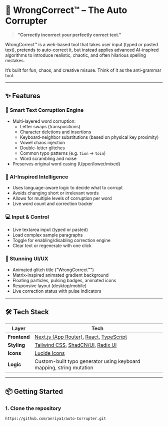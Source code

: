 # 🤖 WrongCorrect™ – The Auto Corrupter

> **"Correctly incorrect your perfectly correct text."**

WrongCorrect™ is a web-based tool that takes user input (typed or pasted text), pretends to auto-correct it, but instead applies advanced AI-inspired algorithms to introduce realistic, chaotic, and often hilarious spelling mistakes.

It’s built for fun, chaos, and creative misuse. Think of it as the anti-grammar tool.


---

## ✨ Features

### 🔁 Smart Text Corruption Engine
- Multi-layered word corruption:
  - Letter swaps (transpositions)
  - Character deletions and insertions
  - Keyboard-neighbor substitutions (based on physical key proximity)
  - Vowel chaos injection
  - Double-letter glitches
  - Common typo patterns (e.g. `tion` → `toin`)
  - Word scrambling and noise
- Preserves original word casing (Upper/lower/mixed)

### 🧠 AI-Inspired Intelligence
- Uses language-aware logic to decide what to corrupt
- Avoids changing short or irrelevant words
- Allows for multiple levels of corruption per word
- Live word count and correction tracker

### 💻 Input & Control
- Live textarea input (typed or pasted)
- Load complex sample paragraphs
- Toggle for enabling/disabling correction engine
- Clear text or regenerate with one click

### 🎨 Stunning UI/UX
- Animated glitch title ("WrongCorrect™")
- Matrix-inspired animated gradient background
- Floating particles, pulsing badges, animated icons
- Responsive layout (desktop/mobile)
- Live correction status with pulse indicators

---

## 🛠️ Tech Stack

| Layer        | Tech                                                                 |
|--------------|----------------------------------------------------------------------|
| **Frontend** | [Next.js (App Router)](https://nextjs.org), [React](https://react.dev), [TypeScript](https://www.typescriptlang.org) |
| **Styling**  | [Tailwind CSS](https://tailwindcss.com), [ShadCN/UI](https://ui.shadcn.com), [Radix UI](https://www.radix-ui.com/) |
| **Icons**    | [Lucide Icons](https://lucide.dev)                                   |
| **Logic**    | Custom-built typo generator using keyboard mapping, string mutation  |


---

## 📦 Getting Started

### 1. Clone the repository

```bash
https://github.com/anriya1/auto-Corrupter.git
